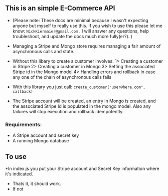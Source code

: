 ## This is an simple E-Commerce API

* (Please note: These docs are minimal because I wasn't expecting anyone but myself to really use this.
If you wish to use this please let me know: `NickKiermaier@gmail.com` .  I will answer any questions, help troubleshoot, and update the docs much more fully(er?). )

* Managing a Stripe and Mongo store requires managing a fair amount of asynchronous calls and state.
* Without this libary to  create a customer involves:
  1> Creating a customer in Stripe
  2> Creating a customer in Mongo
  3> Setting the associated Stripe id in the Mongo model
  4> Handling errors and rollback in case any one of the chain of asynchronous calls fails

* With this library you just call: ` create_customer("user@here.com", callback) `
* The Stripe account will be created, an entry in Mongo is created, and the associated Stripe Id is populated in the  mongo model. Also any failures will stop execution and rollback idempotently.





### Requirements:
* A Stripe account and secret key
* A running Mongo database



## To use
*In index.js you put your Stripe account and Secret Key information where it's indicated.
* Thats it, it should work.
* If not